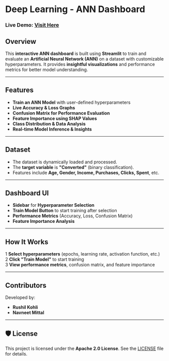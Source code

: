 #  Deep Learning - ANN Dashboard  

###  Live Demo: [Visit Here](https://deep-learning-y9mzjiqycyib63ewyfwkgg.streamlit.app/)  

##  Overview  

This **interactive ANN dashboard** is built using **Streamlit** to train and evaluate an **Artificial Neural Network (ANN)** on a dataset with customizable hyperparameters. It provides **insightful visualizations** and performance metrics for better model understanding.  

---

##  Features  

- **Train an ANN Model** with user-defined hyperparameters  
- **Live Accuracy & Loss Graphs**  
- **Confusion Matrix for Performance Evaluation**  
- **Feature Importance using SHAP Values**  
- **Class Distribution & Data Analysis**  
- **Real-time Model Inference & Insights**  

---

##  Dataset  

- The dataset is dynamically loaded and processed.  
- The **target variable** is **"Converted"** (binary classification).  
- Features include **Age, Gender, Income, Purchases, Clicks, Spent**, etc.  

---

##  Dashboard UI  

-  **Sidebar** for **Hyperparameter Selection**  
-  **Train Model Button** to start training after selection  
-  **Performance Metrics** (Accuracy, Loss, Confusion Matrix)  
-  **Feature Importance Analysis**  

---

##  How It Works  

1️ **Select hyperparameters** (epochs, learning rate, activation function, etc.)  
2️ **Click "Train Model"** to start training  
3️ **View performance metrics**, confusion matrix, and feature importance  

---

##  Contributors  

Developed by:  
- **Rushil Kohli**  
- **Navneet Mittal**  

---

## 🛡 License  

This project is licensed under the **Apache 2.0 License**. See the [LICENSE](https://github.com/Rushil-K/Deep-Learning/blob/main/LICENSE) file for details.  



